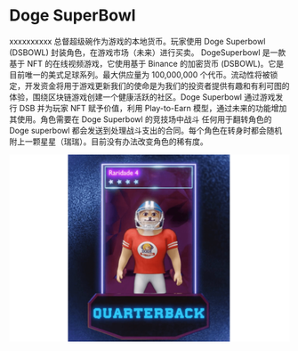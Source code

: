 # Doge SuperBowl

xxxxxxxxxx 总督超级碗作为游戏的本地货币。玩家使用 Doge Superbowl (DSBOWL) 封装角色，在游戏市场（未来）进行买卖。 DogeSuperbowl 是一款基于 NFT 的在线视频游戏，它使用基于 Binance 的加密货币 (DSBOWL)。它是目前唯一的美式足球系列。最大供应量为 100,000,000 个代币。流动性将被锁定，开发资金将用于游戏更新我们的使命是为我们的投资者提供有趣和有利可图的体验，围绕区块链游戏创建一个健康活跃的社区。Doge Superbowl 通过游戏发行 DSB 并为玩家 NFT 赋予价值，利用 Play-to-Earn 模型，通过未来的功能增加其使用。角色需要在 Doge Superbowl 的竞技场中战斗 任何用于翻转角色的 Doge superbowl 都会发送到处理战斗支出的合同。每个角色在转身时都会随机附上一颗星星（瑞瑞）。目前没有办法改变角色的稀有度。

![dogesuperbowl-dapp-games-bsc-image1_16811f430ba71934b7de436ce69c5bd7](dogesuperbowl-dapp-games-bsc-image1_16811f430ba71934b7de436ce69c5bd7.png)
